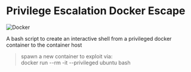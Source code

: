 # Privilege Escalation Docker Escape

![Docker](https://miro.medium.com/max/400/0*Z1lXFq_GLCjqZ5WE.png)

A bash script to create an interactive shell from a privileged docker container to the container host

> spawn a new container to exploit via: \
> docker run --rm -it --privileged ubuntu bash
